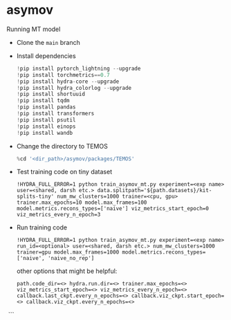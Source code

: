 # asymov

Running MT model

 - Clone the `main` branch
 - Install dependencies
    
    ```python
    !pip install pytorch_lightning --upgrade
    !pip install torchmetrics==0.7
    !pip install hydra-core --upgrade
    !pip install hydra_colorlog --upgrade
    !pip install shortuuid
    !pip install tqdm
    !pip install pandas
    !pip install transformers
    !pip install psutil
    !pip install einops
    !pip install wandb
    ```

 - Change the directory to TEMOS
    
    ```python
    %cd '<dir_path>/asymov/packages/TEMOS'
    ```
 
 - Test training code on tiny dataset

    ```
    !HYDRA_FULL_ERROR=1 python train_asymov_mt.py experiment=<exp name> user=<shared, darsh etc.> data.splitpath='${path.datasets}/kit-splits-tiny' num_mw_clusters=1000 trainer=<cpu, gpu> trainer.max_epochs=10 model.max_frames=100 model.metrics.recons_types=['naive'] viz_metrics_start_epoch=0 viz_metrics_every_n_epoch=3
    ```

 - Run training code

    ```
    !HYDRA_FULL_ERROR=1 python train_asymov_mt.py experiment=<exp name> run_id=<optional> user=<shared, darsh etc.> num_mw_clusters=1000 trainer=gpu model.max_frames=1000 model.metrics.recons_types=['naive', 'naive_no_rep']
    ```

    other options that might be helpful:

    ```
    path.code_dir=<> hydra.run.dir=<> trainer.max_epochs=<> viz_metrics_start_epoch=<> viz_metrics_every_n_epoch=<> callback.last_ckpt.every_n_epochs=<> callback.viz_ckpt.start_epoch=<> callback.viz_ckpt.every_n_epochs=<>
‌
    ```
